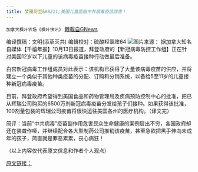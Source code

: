 ```yaml
---
title: 梦魇将至&#8211;美国儿童面临中共病毒疫苗戕害！
---
```

`加拿大枫叶农场《枫叶快讯》` [轉載自GNews](https://gnews.org/zh-hans/1595302/)

编译撰稿：文明(添草灭共) 编辑校对：硫酸羟氯喹64
![](https://assets.gnews.org/wp-content/uploads/2021/10/ey.jpg)图片来源：
据加拿大知名自媒体【千禧年报】10月13日报道，拜登政府的【新冠病毒防控工作组】正在针对美国12岁以下儿童的该病毒疫苗接种行动做最后准备。

白宫新冠病毒工作组成员对此表示：该机构已获得了大量该病毒疫苗的供应，并将建立一个类似于其他种类疫苗的分配、订购和分销系统，以备给5至11岁的儿童接种新冠病毒疫苗。

目前，拜登政府希望得到美国食品和药物管理局及疾病预防控制中心的批准，把已从辉瑞公司购买的6500万剂新冠病毒疫苗分发给孩子们接种。如果获得该批准，100剂量包装的辉瑞公司疫苗将很快运往美国各州的医疗机构。（译文完）

简评：当前“中共病毒”疫苗副作用危害民众生命健康的案例层出不穷，各国政府却还在装聋作哑，并继续配合各大型制药公司推销该疫苗，甚至急欲把黑手伸向未成年的孩子，简直就是罪恶累累，丧心病狂！

（以上内容仅代表原文信息和作者个人观点）

[原文链接：](https://thepostmillennial.com/biden-white-house-signals-to-governors-their-readiness-to-distribute-covid-vaccines-to-kids)
